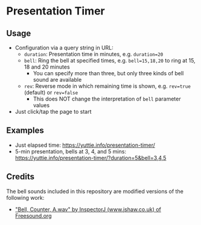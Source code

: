 # Presentation Timer

## Usage
- Configuration via a query string in URL:
    - `duration`: Presentation time in minutes, e.g. `duration=20`
    - `bell`: Ring the bell at specified times, e.g. `bell=15,18,20` to ring at 15, 18 and 20 minutes
        - You can specify more than three, but only three kinds of bell sound are available
    - `rev`: Reverse mode in which remaining time is shown, e.g. `rev=true` (default) or `rev=false`
        - This does NOT change the interpretation of `bell` parameter values
- Just click/tap the page to start

## Examples

- Just elapsed time: https://yuttie.info/presentation-timer/
- 5-min presentation, bells at 3, 4, and 5 mins: https://yuttie.info/presentation-timer/?duration=5&bell=3,4,5

## Credits

The bell sounds included in this repository are modified versions of the following work:
- ["Bell, Counter, A.wav" by InspectorJ (www.jshaw.co.uk) of Freesound.org](https://freesound.org/people/InspectorJ/sounds/415510/)
